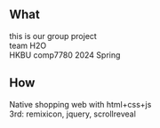 ## What
this is our group project  
team H2O  
HKBU comp7780 2024 Spring  

## How
Native shopping web with html+css+js  
3rd: remixicon, jquery, scrollreveal  
